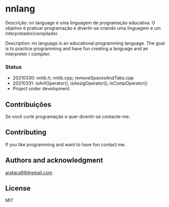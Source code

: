 # nnlang
Descrição: nn language é uma linguagem de programação educativa. O objetivo é praticar programação e divertir-se criando uma linguagem e um interpretador/compilador. 

Description: nn language is an educational programming language. The goal is to practice programming and have fun creating a language and an interpreter / compiler.

### Status
- 20210330: nnlib.h; nnlib.cpp; removeSpacesAndTabs.cpp
- 20210331: isAritOperator(), isAssigOperator(); isCompOperator()
- Project under development.


## Contribuições
Se você curte programação e quer divertir-se contacte-me.

## Contributing
If you like programming and want to have fun contact me.

## Authors and acknowledgment
arataca89@gmail.com

## License
MIT



